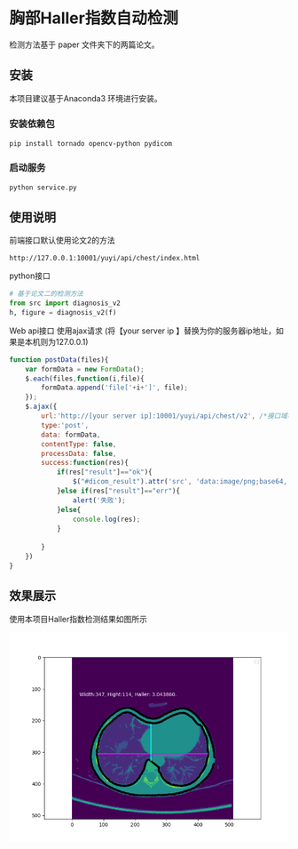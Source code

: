 # 胸部Haller指数自动检测
检测方法基于 paper 文件夹下的两篇论文。

## 安装
本项目建议基于Anaconda3 环境进行安装。
### 安装依赖包
```
pip install tornado opencv-python pydicom
```
### 启动服务
```
python service.py
```

## 使用说明
前端接口默认使用论文2的方法
```
http://127.0.0.1:10001/yuyi/api/chest/index.html
```
python接口
```python
# 基于论文二的检测方法
from src import diagnosis_v2
h, figure = diagnosis_v2(f)
```
Web api接口
使用ajax请求 (将【your server ip 】替换为你的服务器ip地址，如果是本机则为127.0.0.1)
```js
function postData(files){
	var formData = new FormData();
	$.each(files,function(i,file){
		formData.append('file['+i+']', file);
	});
    $.ajax({
        url:'http://[your server ip]:10001/yuyi/api/chest/v2', /*接口域名地址*/
        type:'post',
        data: formData,
        contentType: false,
        processData: false,
        success:function(res){
            if(res["result"]=="ok"){
				$("#dicom_result").attr('src', 'data:image/png;base64,' + res.figure);
            }else if(res["result"]=="err"){
                alert('失败');
            }else{
                console.log(res);
			}
			
        }
    })
}
```

## 效果展示
使用本项目Haller指数检测结果如图所示

![效果图](src/assets/images/result.png)